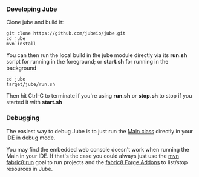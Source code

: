 ### Developing Jube

Clone jube and build it:

    git clone https://github.com/jubeio/jube.git
    cd jube
    mvn install

You can then run the local build in the jube module directly via its **run.sh** script for running in the foreground; or **start.sh** for running in the background

    cd jube
    target/jube/run.sh

Then hit Ctrl-C to terminate if you're using **run.sh** or **stop.sh** to stop if you started it with **start.sh**


### Debugging

The easiest way to debug Jube is to just run the [Main class](https://github.com/jubeio/jube/blob/master/jube/src/main/java/io/fabric8/jube/main/Main.java#L56) directly in your IDE in debug mode.

You may find the embedded web console doesn't work when running the Main in your IDE. If that's the case you could always just use the [mvn fabric8:run](http://fabric8.io/v2/mavenPlugin.html#running) goal to run projects and the [fabric8 Forge Addons](http://fabric8.io/v2/forge.html) to list/stop resources in Jube.